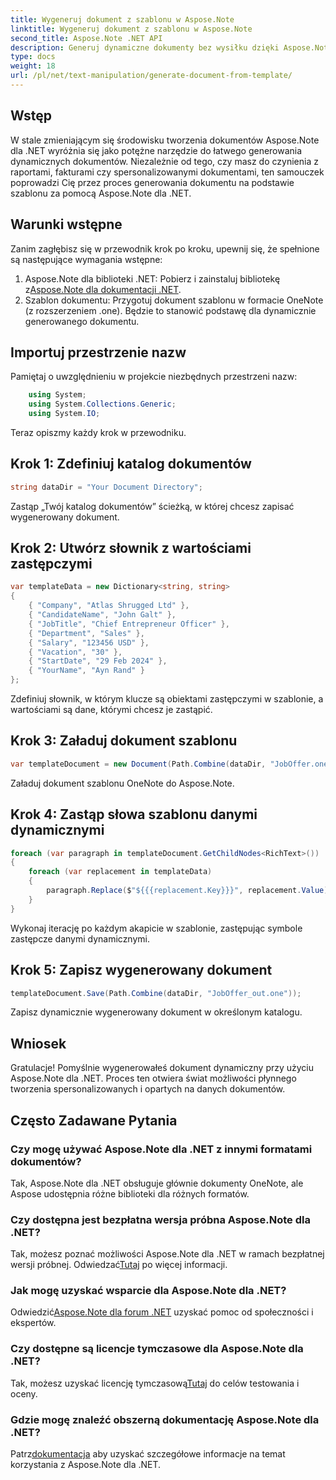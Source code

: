 ```yaml
---
title: Wygeneruj dokument z szablonu w Aspose.Note
linktitle: Wygeneruj dokument z szablonu w Aspose.Note
second_title: Aspose.Note .NET API
description: Generuj dynamiczne dokumenty bez wysiłku dzięki Aspose.Note dla .NET. Postępuj zgodnie z naszym przewodnikiem krok po kroku dotyczącym tworzenia spersonalizowanych dokumentów w oparciu o dane.
type: docs
weight: 18
url: /pl/net/text-manipulation/generate-document-from-template/
---
```

## Wstęp
W stale zmieniającym się środowisku tworzenia dokumentów Aspose.Note dla .NET wyróżnia się jako potężne narzędzie do łatwego generowania dynamicznych dokumentów. Niezależnie od tego, czy masz do czynienia z raportami, fakturami czy spersonalizowanymi dokumentami, ten samouczek poprowadzi Cię przez proces generowania dokumentu na podstawie szablonu za pomocą Aspose.Note dla .NET.
## Warunki wstępne
Zanim zagłębisz się w przewodnik krok po kroku, upewnij się, że spełnione są następujące wymagania wstępne:
1.  Aspose.Note dla biblioteki .NET: Pobierz i zainstaluj bibliotekę z[Aspose.Note dla dokumentacji .NET](https://reference.aspose.com/note/net/).
2. Szablon dokumentu: Przygotuj dokument szablonu w formacie OneNote (z rozszerzeniem .one). Będzie to stanowić podstawę dla dynamicznie generowanego dokumentu.
## Importuj przestrzenie nazw
Pamiętaj o uwzględnieniu w projekcie niezbędnych przestrzeni nazw:
```csharp
    using System;
    using System.Collections.Generic;
    using System.IO;
```
Teraz opiszmy każdy krok w przewodniku.
## Krok 1: Zdefiniuj katalog dokumentów
```csharp
string dataDir = "Your Document Directory";
```
Zastąp „Twój katalog dokumentów” ścieżką, w której chcesz zapisać wygenerowany dokument.
## Krok 2: Utwórz słownik z wartościami zastępczymi
```csharp
var templateData = new Dictionary<string, string>
{
    { "Company", "Atlas Shrugged Ltd" },
    { "CandidateName", "John Galt" },
    { "JobTitle", "Chief Entrepreneur Officer" },
    { "Department", "Sales" },
    { "Salary", "123456 USD" },
    { "Vacation", "30" },
    { "StartDate", "29 Feb 2024" },
    { "YourName", "Ayn Rand" }
};
```
Zdefiniuj słownik, w którym klucze są obiektami zastępczymi w szablonie, a wartościami są dane, którymi chcesz je zastąpić.

## Krok 3: Załaduj dokument szablonu
```csharp
var templateDocument = new Document(Path.Combine(dataDir, "JobOffer.one"));
```
Załaduj dokument szablonu OneNote do Aspose.Note.

## Krok 4: Zastąp słowa szablonu danymi dynamicznymi
```csharp
foreach (var paragraph in templateDocument.GetChildNodes<RichText>())
{
    foreach (var replacement in templateData)
    {
        paragraph.Replace($"${{{replacement.Key}}}", replacement.Value);
    }
}
```
Wykonaj iterację po każdym akapicie w szablonie, zastępując symbole zastępcze danymi dynamicznymi.

## Krok 5: Zapisz wygenerowany dokument
```csharp
templateDocument.Save(Path.Combine(dataDir, "JobOffer_out.one"));
```
Zapisz dynamicznie wygenerowany dokument w określonym katalogu.

## Wniosek
Gratulacje! Pomyślnie wygenerowałeś dokument dynamiczny przy użyciu Aspose.Note dla .NET. Proces ten otwiera świat możliwości płynnego tworzenia spersonalizowanych i opartych na danych dokumentów.

## Często Zadawane Pytania
### Czy mogę używać Aspose.Note dla .NET z innymi formatami dokumentów?
Tak, Aspose.Note dla .NET obsługuje głównie dokumenty OneNote, ale Aspose udostępnia różne biblioteki dla różnych formatów.
### Czy dostępna jest bezpłatna wersja próbna Aspose.Note dla .NET?
 Tak, możesz poznać możliwości Aspose.Note dla .NET w ramach bezpłatnej wersji próbnej. Odwiedzać[Tutaj](https://releases.aspose.com/) po więcej informacji.
### Jak mogę uzyskać wsparcie dla Aspose.Note dla .NET?
 Odwiedzić[Aspose.Note dla forum .NET](https://forum.aspose.com/c/note/28) uzyskać pomoc od społeczności i ekspertów.
### Czy dostępne są licencje tymczasowe dla Aspose.Note dla .NET?
 Tak, możesz uzyskać licencję tymczasową[Tutaj](https://purchase.aspose.com/temporary-license/) do celów testowania i oceny.
### Gdzie mogę znaleźć obszerną dokumentację Aspose.Note dla .NET?
 Patrz[dokumentacja](https://reference.aspose.com/note/net/) aby uzyskać szczegółowe informacje na temat korzystania z Aspose.Note dla .NET.